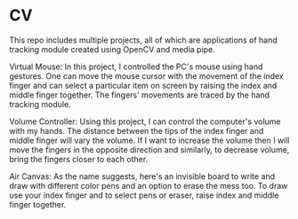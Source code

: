 # CV
This repo includes multiple projects, all of which are applications of hand tracking module created using OpenCV and media pipe.

Virtual Mouse: In this project, I controlled the PC's mouse using hand gestures. One can move the mouse cursor with the movement of the index finger and can select a particular item on screen by raising the index and middle finger together. The fingers' movements are traced by the hand tracking module.

Volume Controller: Using this project, I can control the computer's volume with my hands. The distance between the tips of the index finger and middle finger will vary the volume. If I want to increase the volume then I will move the fingers in the opposite direction and similarly, to decrease volume, bring the fingers closer to each other.

Air Canvas: As the name suggests, here's an invisible board to write and draw with different color pens and an option to erase the mess too. To draw use your index finger and to select pens or eraser, raise index and middle finger together.
